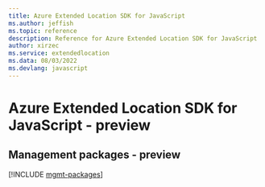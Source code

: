 ```yaml
---
title: Azure Extended Location SDK for JavaScript
ms.author: jeffish
ms.topic: reference
description: Reference for Azure Extended Location SDK for JavaScript
author: xirzec
ms.service: extendedlocation
ms.data: 08/03/2022
ms.devlang: javascript
---
```

# Azure Extended Location SDK for JavaScript - preview

## Management packages - preview
[!INCLUDE [mgmt-packages](extended-location-mgmt-index.md)]